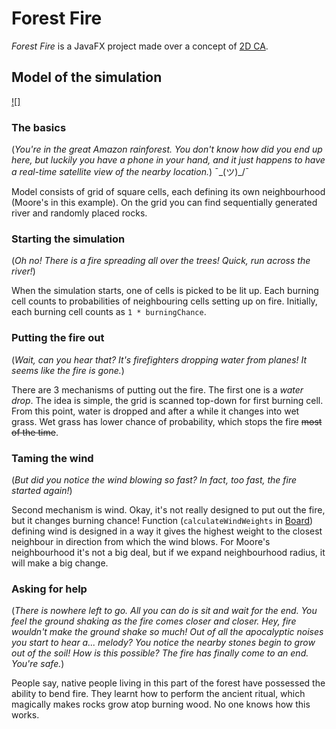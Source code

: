 # Forest Fire
_Forest Fire_ is a JavaFX project made over a concept of [2D CA](../MDLab4).

## Model of the simulation

[![]](https://github.com/jeremi1111111/Discrete-Modelling/assets/130166969/355aeb21-c068-4575-9048-032655b7e0b9)

### The basics

(_You're in the great Amazon rainforest.
You don't know how did you end up here, but luckily you have a phone in your hand,
and it just happens to have a real-time satellite view of the nearby location._) ¯\_(ツ)_/¯

Model consists of grid of square cells, each defining its own neighbourhood (Moore's in this example).
On the grid you can find sequentially generated river and randomly placed rocks.

### Starting the simulation

(_Oh no! There is a fire spreading all over the trees! Quick, run across the river!_)

When the simulation starts, one of cells is picked to be lit up.
Each burning cell counts to probabilities of neighbouring cells setting up on fire.
Initially, each burning cell counts as `1 * burningChance`.

### Putting the fire out
(_Wait, can you hear that? It's firefighters dropping water from planes! It seems like the fire is gone._)

There are 3 mechanisms of putting out the fire. The first one is a _water drop_.
The idea is simple, the grid is scanned top-down for first burning cell.
From this point, water is dropped and after a while it changes into wet grass.
Wet grass has lower chance of probability, which stops the fire ~~most of the time~~.

### Taming the wind
(_But did you notice the wind blowing so fast? In fact, too fast, the fire started again!_)

Second mechanism is wind. Okay, it's not really designed to put out the fire, but it changes burning chance!
Function (`calculateWindWeights` in [Board](src/main/java/com/MDLab5/Board.java)) defining wind is designed in a way it gives the highest weight to
the closest neighbour in direction from which the wind blows.
For Moore's neighbourhood it's not a big deal, but if we expand neighbourhood radius,
it will make a big change.

### Asking for help
(_There is nowhere left to go. All you can do is sit and wait for the end.
You feel the ground shaking as the fire comes closer and closer.
Hey, fire wouldn't make the ground shake so much!
Out of all the apocalyptic noises you start to hear a... melody?
You notice the nearby stones begin to grow out of the soil!
How is this possible? The fire has finally come to an end. You're safe._)

People say, native people living in this part of the forest have possessed the ability to bend fire.
They learnt how to perform the ancient ritual, which magically makes rocks grow atop burning wood.
No one knows how this works.
